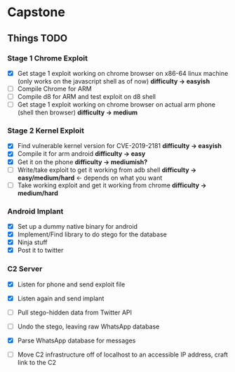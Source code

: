 # Capstone
## Things TODO

### Stage 1 Chrome Exploit

- [x] Get stage 1 exploit working on chrome browser on x86-64 linux machine (only works on the javascript shell as of now) **difficulty -> easyish**
- [ ] Compile Chrome for ARM
- [ ] Compile d8 for ARM and test exploit on d8 shell
- [ ] Get stage 1 exploit working on chrome browser on actual arm phone (shell then browser) **difficulty  -> medium**

### Stage 2 Kernel Exploit

- [X] Find vulnerable kernel version for CVE-2019-2181 **difficulty -> easyish**
- [X] Compile it for arm android  **difficulty -> easy**
- [X]  Get it on the phone **difficulty -> mediumish?**
- [ ] Write/take exploit to get it working from adb shell **difficulty -> easy/medium/hard** <- depends on what you want
- [ ] Take working exploit and get it working from chrome **difficulty -> medium/hard**

### Android Implant

- [X] Set up a dummy native binary for android
- [X] Implement/Find library to do stego for the database
- [X] Ninja stuff
- [X] Post it to twitter

### C2 Server
- [X] Listen for phone and send exploit file
- [X] Listen again and send implant
- [ ] Pull stego-hidden data from Twitter API
- [ ] Undo the stego, leaving raw WhatsApp database
- [X] Parse WhatsApp database for messages
- [ ] Move C2 infrastructure off of localhost to an accessible IP address, craft link to the C2

